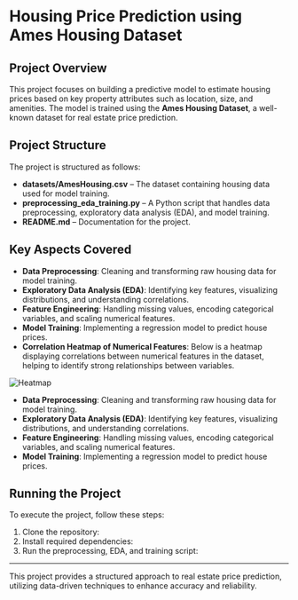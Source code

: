 # Housing Price Prediction using Ames Housing Dataset

## Project Overview

This project focuses on building a predictive model to estimate housing prices based on key property attributes such as location, size, and amenities. The model is trained using the **Ames Housing Dataset**, a well-known dataset for real estate price prediction.

## Project Structure

The project is structured as follows:

- **datasets/AmesHousing.csv** – The dataset containing housing data used for model training.
- **preprocessing\_eda\_training.py** – A Python script that handles data preprocessing, exploratory data analysis (EDA), and model training.
- **README.md** – Documentation for the project.

## Key Aspects Covered

- **Data Preprocessing**: Cleaning and transforming raw housing data for model training.
- **Exploratory Data Analysis (EDA)**: Identifying key features, visualizing distributions, and understanding correlations.
- **Feature Engineering**: Handling missing values, encoding categorical variables, and scaling numerical features.
- **Model Training**: Implementing a regression model to predict house prices.
- **Correlation Heatmap of Numerical Features**: Below is a heatmap displaying correlations between numerical features in the dataset, helping to identify strong relationships between variables.

![Heatmap](https://github.com/user-attachments/assets/24a29737-8cbf-4b1a-bb90-16202af1e2d7)

- **Data Preprocessing**: Cleaning and transforming raw housing data for model training.
- **Exploratory Data Analysis (EDA)**: Identifying key features, visualizing distributions, and understanding correlations.
- **Feature Engineering**: Handling missing values, encoding categorical variables, and scaling numerical features.
- **Model Training**: Implementing a regression model to predict house prices.

## Running the Project

To execute the project, follow these steps:

1. Clone the repository:
2. Install required dependencies:
3. Run the preprocessing, EDA, and training script:
---
This project provides a structured approach to real estate price prediction, utilizing data-driven techniques to enhance accuracy and reliability.
